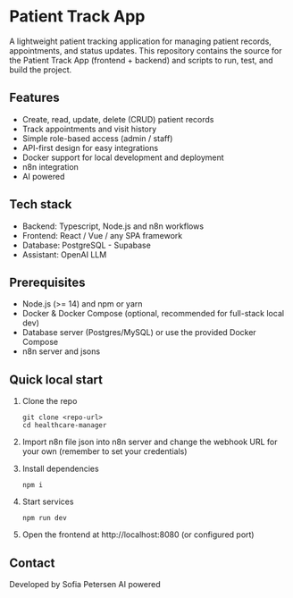 # Patient Track App

A lightweight patient tracking application for managing patient records, appointments, and status updates. This repository contains the source for the Patient Track App (frontend + backend) and scripts to run, test, and build the project.

## Features
- Create, read, update, delete (CRUD) patient records
- Track appointments and visit history
- Simple role-based access (admin / staff)
- API-first design for easy integrations
- Docker support for local development and deployment
- n8n integration
- AI powered

## Tech stack
- Backend: Typescript, Node.js and n8n workflows
- Frontend: React / Vue / any SPA framework
- Database: PostgreSQL - Supabase
- Assistant: OpenAI LLM

## Prerequisites
- Node.js (>= 14) and npm or yarn
- Docker & Docker Compose (optional, recommended for full-stack local dev)
- Database server (Postgres/MySQL) or use the provided Docker Compose
- n8n server and jsons

## Quick local start 
1. Clone the repo
    ```
    git clone <repo-url>
    cd healthcare-manager
    ```
2. Import n8n file json into n8n server and change the webhook URL for your own (remember to set your credentials)

3. Install dependencies
    ```
    npm i
    
    ```
4. Start services
    ```
    npm run dev

    ```
5. Open the frontend at http://localhost:8080 (or configured port)


## Contact
Developed by Sofia Petersen AI powered

